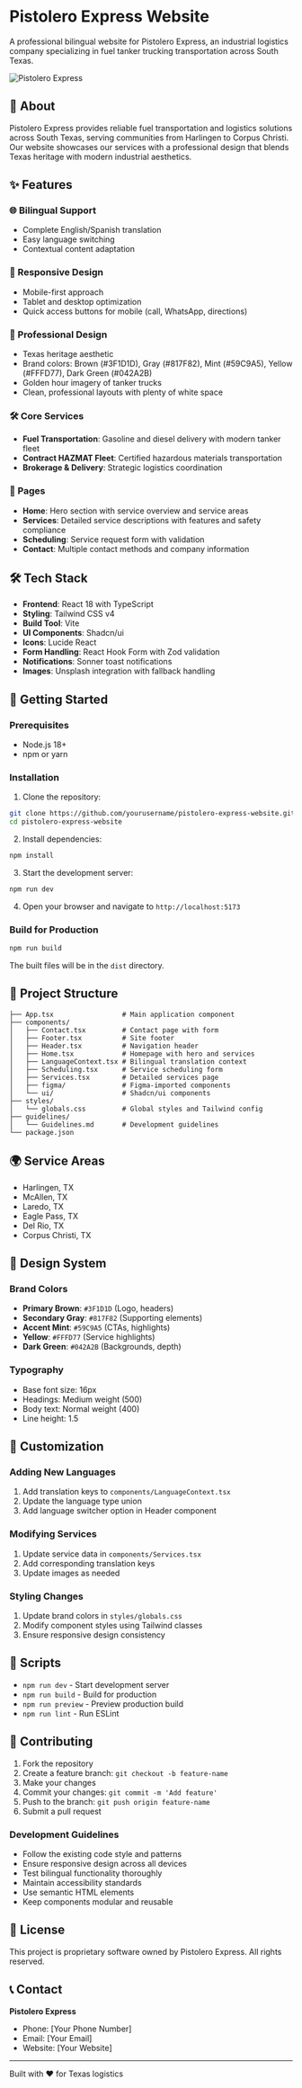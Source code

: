 # Pistolero Express Website

A professional bilingual website for Pistolero Express, an industrial logistics company specializing in fuel tanker trucking transportation across South Texas.

![Pistolero Express](https://images.unsplash.com/photo-1757191377107-f1d78844e769?crop=entropy&cs=tinysrgb&fit=max&fm=jpg&ixid=M3w3Nzg4Nzd8MHwxfHNlYXJjaHwxfHxmdWVsJTIwdGFua2VyJTIwdHJ1Y2slMjBmdWxsJTIwc2l6ZSUyMHBldHJvbGV1bXxlbnwxfHx8fDE3NTgxNDYyNTB8MA&ixlib=rb-4.1.0&q=80&w=1080)

## 🚛 About

Pistolero Express provides reliable fuel transportation and logistics solutions across South Texas, serving communities from Harlingen to Corpus Christi. Our website showcases our services with a professional design that blends Texas heritage with modern industrial aesthetics.

## ✨ Features

### 🌐 Bilingual Support
- Complete English/Spanish translation
- Easy language switching
- Contextual content adaptation

### 📱 Responsive Design
- Mobile-first approach
- Tablet and desktop optimization
- Quick access buttons for mobile (call, WhatsApp, directions)

### 🎨 Professional Design
- Texas heritage aesthetic
- Brand colors: Brown (#3F1D1D), Gray (#817F82), Mint (#59C9A5), Yellow (#FFFD77), Dark Green (#042A2B)
- Golden hour imagery of tanker trucks
- Clean, professional layouts with plenty of white space

### 🛠 Core Services
- **Fuel Transportation**: Gasoline and diesel delivery with modern tanker fleet
- **Contract HAZMAT Fleet**: Certified hazardous materials transportation
- **Brokerage & Delivery**: Strategic logistics coordination

### 📄 Pages
- **Home**: Hero section with service overview and service areas
- **Services**: Detailed service descriptions with features and safety compliance
- **Scheduling**: Service request form with validation
- **Contact**: Multiple contact methods and company information

## 🛠 Tech Stack

- **Frontend**: React 18 with TypeScript
- **Styling**: Tailwind CSS v4
- **Build Tool**: Vite
- **UI Components**: Shadcn/ui
- **Icons**: Lucide React
- **Form Handling**: React Hook Form with Zod validation
- **Notifications**: Sonner toast notifications
- **Images**: Unsplash integration with fallback handling

## 🚀 Getting Started

### Prerequisites

- Node.js 18+ 
- npm or yarn

### Installation

1. Clone the repository:
```bash
git clone https://github.com/yourusername/pistolero-express-website.git
cd pistolero-express-website
```

2. Install dependencies:
```bash
npm install
```

3. Start the development server:
```bash
npm run dev
```

4. Open your browser and navigate to `http://localhost:5173`

### Build for Production

```bash
npm run build
```

The built files will be in the `dist` directory.

## 📁 Project Structure

```
├── App.tsx                 # Main application component
├── components/
│   ├── Contact.tsx         # Contact page with form
│   ├── Footer.tsx          # Site footer
│   ├── Header.tsx          # Navigation header
│   ├── Home.tsx            # Homepage with hero and services
│   ├── LanguageContext.tsx # Bilingual translation context
│   ├── Scheduling.tsx      # Service scheduling form
│   ├── Services.tsx        # Detailed services page
│   ├── figma/              # Figma-imported components
│   └── ui/                 # Shadcn/ui components
├── styles/
│   └── globals.css         # Global styles and Tailwind config
├── guidelines/
│   └── Guidelines.md       # Development guidelines
└── package.json
```

## 🌍 Service Areas

- Harlingen, TX
- McAllen, TX
- Laredo, TX
- Eagle Pass, TX
- Del Rio, TX
- Corpus Christi, TX

## 🎨 Design System

### Brand Colors
- **Primary Brown**: `#3F1D1D` (Logo, headers)
- **Secondary Gray**: `#817F82` (Supporting elements)
- **Accent Mint**: `#59C9A5` (CTAs, highlights)
- **Yellow**: `#FFFD77` (Service highlights)
- **Dark Green**: `#042A2B` (Backgrounds, depth)

### Typography
- Base font size: 16px
- Headings: Medium weight (500)
- Body text: Normal weight (400)
- Line height: 1.5

## 🔧 Customization

### Adding New Languages
1. Add translation keys to `components/LanguageContext.tsx`
2. Update the language type union
3. Add language switcher option in Header component

### Modifying Services
1. Update service data in `components/Services.tsx`
2. Add corresponding translation keys
3. Update images as needed

### Styling Changes
1. Update brand colors in `styles/globals.css`
2. Modify component styles using Tailwind classes
3. Ensure responsive design consistency

## 📝 Scripts

- `npm run dev` - Start development server
- `npm run build` - Build for production
- `npm run preview` - Preview production build
- `npm run lint` - Run ESLint

## 🤝 Contributing

1. Fork the repository
2. Create a feature branch: `git checkout -b feature-name`
3. Make your changes
4. Commit your changes: `git commit -m 'Add feature'`
5. Push to the branch: `git push origin feature-name`
6. Submit a pull request

### Development Guidelines

- Follow the existing code style and patterns
- Ensure responsive design across all devices
- Test bilingual functionality thoroughly
- Maintain accessibility standards
- Use semantic HTML elements
- Keep components modular and reusable

## 📄 License

This project is proprietary software owned by Pistolero Express. All rights reserved.

## 📞 Contact

**Pistolero Express**
- Phone: [Your Phone Number]
- Email: [Your Email]
- Website: [Your Website]

---

Built with ❤️ for Texas logistics